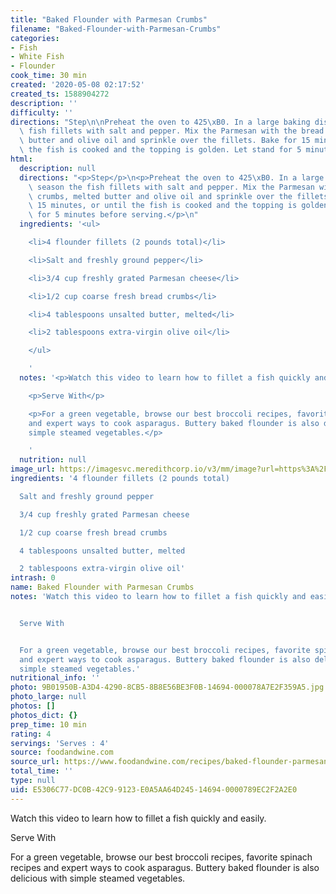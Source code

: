```yaml
---
title: "Baked Flounder with Parmesan Crumbs"
filename: "Baked-Flounder-with-Parmesan-Crumbs"
categories:
- Fish
- White Fish
- Flounder
cook_time: 30 min
created: '2020-05-08 02:17:52'
created_ts: 1588904272
description: ''
difficulty: ''
directions: "Step\n\nPreheat the oven to 425\xB0. In a large baking dish, season the\
  \ fish fillets with salt and pepper. Mix the Parmesan with the bread crumbs, melted\
  \ butter and olive oil and sprinkle over the fillets. Bake for 15 minutes, or until\
  \ the fish is cooked and the topping is golden. Let stand for 5 minutes before serving."
html:
  description: null
  directions: "<p>Step</p>\n<p>Preheat the oven to 425\xB0. In a large baking dish,\
    \ season the fish fillets with salt and pepper. Mix the Parmesan with the bread\
    \ crumbs, melted butter and olive oil and sprinkle over the fillets. Bake for\
    \ 15 minutes, or until the fish is cooked and the topping is golden. Let stand\
    \ for 5 minutes before serving.</p>\n"
  ingredients: '<ul>

    <li>4 flounder fillets (2 pounds total)</li>

    <li>Salt and freshly ground pepper</li>

    <li>3/4 cup freshly grated Parmesan cheese</li>

    <li>1/2 cup coarse fresh bread crumbs</li>

    <li>4 tablespoons unsalted butter, melted</li>

    <li>2 tablespoons extra-virgin olive oil</li>

    </ul>

    '
  notes: '<p>Watch this video to learn how to fillet a fish quickly and easily.</p>

    <p>Serve With</p>

    <p>For a green vegetable, browse our best broccoli recipes, favorite spinach recipes
    and expert ways to cook asparagus. Buttery baked flounder is also delicious with
    simple steamed vegetables.</p>

    '
  nutrition: null
image_url: https://imagesvc.meredithcorp.io/v3/mm/image?url=https%3A%2F%2Fcdn-image.foodandwine.com%2Fsites%2Fdefault%2Ffiles%2Fstyles%2F4_3_horizontal_-_1200x900%2Fpublic%2F200209-xl-baked-flounder-with-parmesan-crumbs.jpg%3Fitok%3DjZKF7Jc0
ingredients: '4 flounder fillets (2 pounds total)

  Salt and freshly ground pepper

  3/4 cup freshly grated Parmesan cheese

  1/2 cup coarse fresh bread crumbs

  4 tablespoons unsalted butter, melted

  2 tablespoons extra-virgin olive oil'
intrash: 0
name: Baked Flounder with Parmesan Crumbs
notes: 'Watch this video to learn how to fillet a fish quickly and easily.


  Serve With


  For a green vegetable, browse our best broccoli recipes, favorite spinach recipes
  and expert ways to cook asparagus. Buttery baked flounder is also delicious with
  simple steamed vegetables.'
nutritional_info: ''
photo: 9B01950B-A3D4-4290-8CB5-8B8E56BE3F0B-14694-000078A7E2F359A5.jpg
photo_large: null
photos: []
photos_dict: {}
prep_time: 10 min
rating: 4
servings: 'Serves : 4'
source: foodandwine.com
source_url: https://www.foodandwine.com/recipes/baked-flounder-parmesan-crumbs
total_time: ''
type: null
uid: E5306C77-DC0B-42C9-9123-E0A5AA64D245-14694-0000789EC2F2A2E0
---
```

Watch this video to learn how to fillet a fish quickly and easily.

Serve With

For a green vegetable, browse our best broccoli recipes, favorite spinach recipes and expert ways to cook asparagus. Buttery baked flounder is also delicious with simple steamed vegetables.
